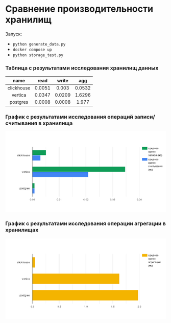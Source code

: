 # Сравнение производительности хранилищ

Запуск:
 - `python generate_data.py`
 - `docker compose up`
 - `python storage_test.py`

### Таблица с результатами исследования хранилищ данных

|    name    |  read  | write  |  agg   |
|:----------:|:------:|:------:|:------:|
| clickhouse | 0.0051 | 0.003  | 0.0532 |
|  vertica   | 0.0347 | 0.0209 | 1.6296 |
|  postgres  | 0.0008 | 0.0008 | 1.977  |

### График с результатами исследования операций записи/считывания в хранилища

![My Image](../storages_benchmark/charts/write_read.png)

### График с результатами исследования операции агрегации в хранилищах

![My Image](../storages_benchmark/charts/agg.png)